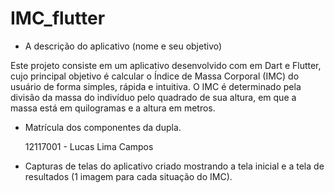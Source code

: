 # IMC_flutter

 - A descrição do aplicativo (nome e seu objetivo)

Este projeto consiste em um aplicativo desenvolvido com em Dart e Flutter, cujo principal objetivo é calcular o Índice de Massa Corporal (IMC) do usuário de forma simples, rápida e intuitiva.
O IMC é determinado pela divisão da massa do indivíduo pelo quadrado de sua altura, em que a massa está em quilogramas e a altura em metros.

- Matrícula dos componentes da dupla.

  12117001 - Lucas Lima Campos

- Capturas de telas do aplicativo criado mostrando a tela inicial e a tela de resultados (1 imagem para cada situação do IMC).

